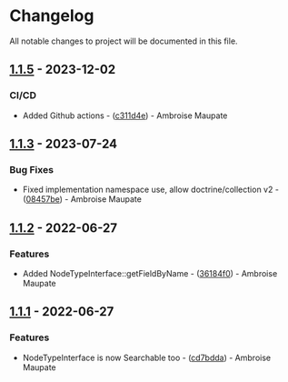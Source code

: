 # Changelog

All notable changes to project will be documented in this file.

## [1.1.5](https://github.com/roadiz/nodetype-contracts/compare/1.1.4...1.1.5) - 2023-12-02

### CI/CD

- Added Github actions - ([c311d4e](https://github.com/roadiz/nodetype-contracts/commit/c311d4ebfb8bb940ae4d66457b86ba6bd06ffd7b)) - Ambroise Maupate

## [1.1.3](https://github.com/roadiz/nodetype-contracts/compare/1.1.2...1.1.3) - 2023-07-24

### Bug Fixes

- Fixed implementation namespace use, allow doctrine/collection v2 - ([08457be](https://github.com/roadiz/nodetype-contracts/commit/08457be0f205f47d63071c02c8bcb9ad26d8c1b0)) - Ambroise Maupate

## [1.1.2](https://github.com/roadiz/nodetype-contracts/compare/1.1.1...1.1.2) - 2022-06-27

### Features

- Added NodeTypeInterface::getFieldByName - ([36184f0](https://github.com/roadiz/nodetype-contracts/commit/36184f014f3316ec49ac18b10cbdbb8a2a1eceec)) - Ambroise Maupate

## [1.1.1](https://github.com/roadiz/nodetype-contracts/compare/1.1.0...1.1.1) - 2022-06-27

### Features

- NodeTypeInterface is now Searchable too - ([cd7bdda](https://github.com/roadiz/nodetype-contracts/commit/cd7bdda5871a6b448ffa570abfd32b99b657418a)) - Ambroise Maupate

<!-- generated by git-cliff -->
